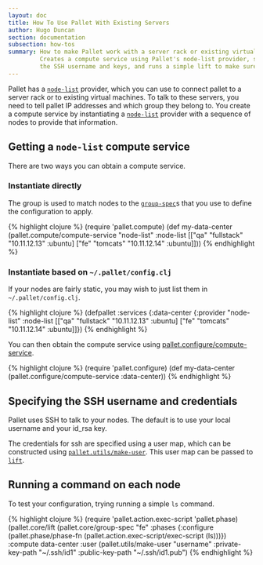 ```yaml
---
layout: doc
title: How To Use Pallet With Existing Servers
author: Hugo Duncan
section: documentation
subsection: how-tos
summary: How to make Pallet work with a server rack or existing virtual machines.
         Creates a compute service using Pallet's node-list provider, specifies
         the SSH username and keys, and runs a simple lift to make sure everything works.
---
```


Pallet has a [`node-list`][node-list] provider, which you can use to connect
pallet to a server rack or to existing virtual machines. To talk to these
servers, you need to tell pallet IP addresses and which group they belong
to. You create a compute service by instantiating a [`node-list`][node-list]
provider with a sequence of nodes to provide that information.

## Getting a `node-list` compute service

There are two ways you can obtain a compute service.

### Instantiate directly

The group is used to match nodes to the [`group-spec`][node-types]s that you use
to define the configuration to apply.

{% highlight clojure %}
(require 'pallet.compute)
(def my-data-center
  (pallet.compute/compute-service
    "node-list"
     :node-list [["qa" "fullstack" "10.11.12.13" :ubuntu]
                 ["fe" "tomcats" "10.11.12.14" :ubuntu]]))
{% endhighlight %}

### Instantiate based on `~/.pallet/config.clj`

If your nodes are fairly static, you may wish to just list them in `~/.pallet/config.clj`.

{% highlight clojure %}
(defpallet
  :services
  {:data-center {:provider "node-list"
                 :node-list [["qa" "fullstack" "10.11.12.13" :ubuntu]
                             ["fe" "tomcats" "10.11.12.14" :ubuntu]]})
{% endhighlight %}

You can then obtain the compute service using
[pallet.configure/compute-service][compute-service].

{% highlight clojure %}
(require 'pallet.configure)
(def my-data-center
  (pallet.configure/compute-service :data-center))
{% endhighlight %}

## Specifying the SSH username and credentials

Pallet uses SSH to talk to your nodes. The default is to use your local username
and your id_rsa key.

The credentials for ssh are specified using a user map, which can be constructed
using [`pallet.utils/make-user`][node-push]. This user map can be passed to
[`lift`][operations].

## Running a command on each node

To test your configuration, trying running a simple `ls` command.

{% highlight clojure %}
(require 'pallet.action.exec-script 'pallet.phase)
(pallet.core/lift
 (pallet.core/group-spec
  "fe"
  :phases {:configure (pallet.phase/phase-fn
                       (pallet.action.exec-script/exec-script (ls)))})
  :compute data-center
  :user (pallet.utils/make-user
         "username"
         :private-key-path "~/.ssh/id1"
         :public-key-path "~/.ssh/id1.pub")
{% endhighlight %}

[node-types]: http://palletops.com/doc/reference/node-types "Defining server and group-specs"
[node-push]: http://palletops.com/doc/reference/node-push "Configuring SSH credentials"
[operations]: http://palletops.com/doc/reference/operations "Lift and Converge"
[node-list]: http://palletops.com/pallet/api/0.6/pallet.compute.node-list.html "node-list API"
[compute-service]: http://palletops.com/pallet/api/0.6/pallet.configure.html#var-compute-service "pallet.configure/compute-service API doc"
